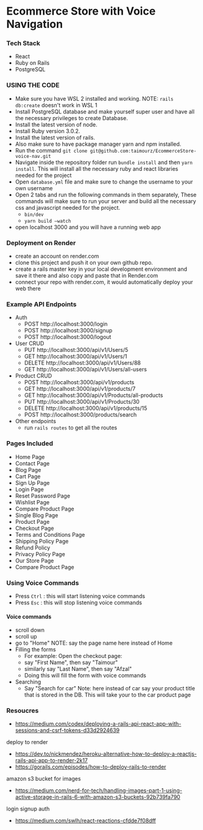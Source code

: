 
#  Ecommerce Store with Voice Navigation <a name="about-project"></a>

### Tech Stack <a name="tech-stack"></a>


  <ul>
    <li>React</li>
    <li>Ruby on Rails</li>
    <li>PostgreSQL</li>

  </ul>

### USING THE CODE
- Make sure you have WSL 2 installed and working. NOTE: ``` rails db:create ``` doesn't work in WSL 1
-  Install PostgreSQL database and make yourself super user and have all the
necessary privileges to create Database.
- Install the latest version of node.
- Install Ruby version 3.0.2.
- Install the latest version of rails.
- Also make sure to have package manager yarn and npm installed.
- Run the command ```git clone git@github.com:taimourz/EcommerceStore-voice-nav.git```
- Navigate inside the repository folder run ```bundle install``` and then ```yarn install```. This
will install all the necessary ruby and react libraries needed for the project
- Open ```database.yml``` file and make sure to change the username to your own username
- Open 2 tabs and run the following commands in them separately, These
commands will make sure to run your server and build all the necessary css and
javascript needed for the project.
  - ``` bin/dev ```
  - ``` yarn build –watch ```
- open localhost 3000 and you will have a running web app

### Deployment on Render
- create an account on render.com
- clone this project and push it on your own github repo.
- create a rails master key in your local development environment and save it there and also copy and paste that in Render.com
- connect your repo with render.com, it would automatically deploy your web there 

### Example API Endpoints
- Auth
  - POST http://localhost:3000/login
  - POST http://localhost:3000/signup
  - POST http://localhost:3000/logout
- User CRUD
  - PUT	http://localhost:3000/api/v1/Users/5
  - GET	http://localhost:3000/api/v1/Users/1
  - DELETE	http://localhost:3000/api/v1/Users/88
  - GET http://localhost:3000/api/v1/Users/all-users
- Product CRUD
  - POST http://localhost:3000/api/v1/products
  - GET http://localhost:3000/api/v1/products/7
  - GET http://localhost:3000/api/v1/Products/all-products
  - PUT http://localhost:3000/api/v1/Products/30
  - DELETE http://localhost:3000/api/v1/products/15
  - POST http://localhost:3000/products/search
- Other endpoints
  - run ``` rails routes ``` to get all the routes       

### Pages Included
- Home Page 
- Contact Page 
- Blog Page 
- Cart Page 
- Sign Up Page 
- Login Page 
- Reset Password Page 
- Wishlist Page 
- Compare Product Page
- Single Blog Page 
- Product Page 
- Checkout Page 
- Terms and Conditions Page 
- Shipping Policy Page 
- Refund Policy 
- Privacy Policy Page 
- Our Store Page 
- Compare Product Page 



### Using Voice Commands
- Press ``` Ctrl ``` : this will start listening voice commands
- Press ``` Esc ```  : this will stop listening voice commands
#### Voice commands
- scroll down
- scroll up
- go to "Home" NOTE: say the page name here instead of Home
- Filling the forms
  - For example: Open the checkout page:
  - say "First Name", then say "Taimour"
  - similarly say "Last Name", then say "Afzal"
  - Doing this will fill the form with voice commands
- Searching
  - Say "Search for car" Note: here instead of car say your product title that is stored in the DB. This will take your to the car product page     






### Resoucres
- https://medium.com/codex/deploying-a-rails-api-react-app-with-sessions-and-csrf-tokens-d33d2924639

deploy to render
- https://dev.to/nickmendez/heroku-alternative-how-to-deploy-a-reactjs-rails-api-app-to-render-2k17
- https://gorails.com/episodes/how-to-deploy-rails-to-render

amazon s3 bucket for images
- https://medium.com/nerd-for-tech/handling-images-part-1-using-active-storage-in-rails-6-with-amazon-s3-buckets-92b739fa790

login signup auth
- https://medium.com/swlh/react-reactions-cfdde7f08dff
